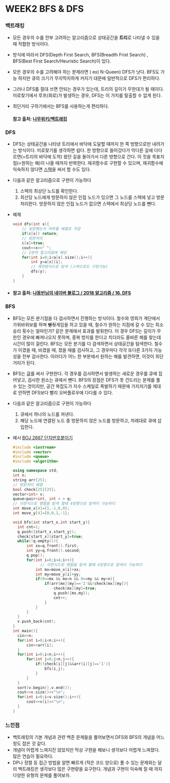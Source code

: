 # WEEK2 BFS & DFS



### 백트래킹

- 모든 경우의 수를 전부 고려하는 알고리즘으로 상태공간을 **트리**로 나타낼 수 있을 때 적합한 방식이다.

- 방식에 따라서 DFS(Depth First Search, BFS(Breadth Frist Search) , BFS(Best First Search/Heuristic Search)이 있다.

- 모든 경우의 수를 고려해야 하는 문제라면 ( ex) N-Queen) DFS가 낫다. BFS도 가능 하지만 큐의 크기가 무지막지하게 커지기 대문에 일반적으로 DFS가 편리하다.

- 그러나 DFS를 절대 쓰면 안되는 경우가 있는데, 트리의 깊이가 무한대가 될 때이다. 미로찾기에서 루프(회로)가 발생하는 경우, DFS는 이 가지를 탈출할 수 없게 된다. 

- 최단거리 구하기에서는 BFS를 사용하는게 편리하다.

  #### 참고 출처: [나무위키/백트래킹]([https://namu.wiki/w/%EB%B0%B1%ED%8A%B8%EB%9E%98%ED%82%B9](https://namu.wiki/w/백트래킹))



### DFS

- DFS는 상태공간을 나타낸 트리에서 바닥에 도달할 때까지 한 쪽 방향으로만 내려가는 방식이다. 미로찾기를 생각하면 쉽다. 한 방향으로 들어갔다가 막다른 길에 다다르면(=트리의 바닥에 도착) 왔던 길을 돌아가서 다른 방향으로 간다. 이 짓을 목표지점(=원하는 해)이 나올 때까지 반복한다.
  재귀함수로 구현할 수 있으며, 재귀함수에 익숙하지 않다면 [스택](https://namu.wiki/w/스택)을 써서 할 수도 있다.

- 다음과 같은 알고리즘으로 구현이 가능하다

  1. 스택의 최상단 노드를 확인한다.
  2. 최산당 노드에게 방문하지 않은 인접 노드가 있으면 그 노드를 스택에 넣고 방문처리한다. 방문하지 않은 인접 노드가 없으면 스택에서 최상당 노드를 뺀다.

- 예제

  ```C++
  void dfs(int x){
      // 방문했는지 여부를 배열로 저장
      if(c[x]) return;
      // 방문처리
      c[x]=true;
      cout<<x<<" ";
      // 2번의 알고리즘에 해당
      for(int i=0;i<a[x].size();i++){
          int y=a[x][i];
          // 재귀방식으로 탐색 (스택으로도 구현가능)
          dfs(y);
      }
  }
  ```

- ####  참고 출처: [나동빈님의 네이버 블로그 / 2018 알고리즘 / 16. DFS ](https://blog.naver.com/ndb796/221230945092)

  

### BFS

- BFS는 모든 분기점을 다 검사하면서 진행하는 방식이다. 철수와 영희가 계단에서 가위바위보를 하며 ~~뻘짓~~게임을 하고 있을 때, 철수가 원하는 지점에 갈 수 있는 최소 승리 횟수는 얼마인가? 같은 문제에서 효과를 발휘한다. 이 경우 DFS는 깊이가 무한인 경우에 빠져나오지 못하며, 중복 방지를 한다고 치더라도 올바른 해를 찾는데 시간이 많이 걸린다. BFS는 모든 분기를 다 검색하면서 상태공간을 탐색한다. 철수가 이겼을 때, 비겼을 때, 졌을 때를 검사하고, 그 경우마다 각각 또다른 3가지 가능성을 전부 검사한다. 이러다가 어느 한 부분에서 원하는 해를 발견하면, 이것이 최단 거리가 된다.

- BFS는 [큐](https://namu.wiki/w/큐(자료구조))를 써서 구현한다. 각 경우를 검사하면서 발생하는 새로운 경우를 큐에 집어넣고, 검사한 원소는 큐에서 뺀다. BFS의 장점은 DFS가 못 건드리는 문제를 풀 수 있는 것이지만, 공간 복잡도가 지수 스케일로 폭발하기 때문에 가지치기를 제대로 안하면 DFS보다 빨리 오버플로우에 다다를 수 있다.

- 다음과 같은 알고리즘으로 구현이 가능하다

  1.  큐에서 하나의 노드를 꺼낸다.
  2.  해당 노드에 연결된 노드 중 방문하지 않은 노드를 방문하고, 차례대로 큐에 삽입한다.

- 예시 [BOJ 2667 단지번호붙이기](https://www.acmicpc.net/problem/2667)

  ```C++
  #include <iostream>
  #include <vector>
  #include <queue>
  #include <algorithm>
  
  using namespace std;
  int n;
  string arr[25];
  // 방문처리 배열
  bool check[25][25];
  vector<int> v;
  queue<pair<int, int > > q;
  // 이런식으로 행렬을 탐색 할때 4방향으로 탐색이 가능하다
  int move_x[4]={1,-1,0,0};
  int move_y[4]={0,0,1,-1};
  
  void bfs(int start_x,int start_y){
  	int cnt=1;
  	q.push({start_x,start_y});
  	check[start_x][start_y]=true;
  	while(!q.empty()){
  		int xx=q.front().first;
  		int yy=q.front().second;
  		q.pop();
  		for(int i=0;i<4;i++){
              // 이런식으로 행렬을 탐색 할때 4방향으로 탐색이 가능하다
  			int mx=move_x[i]+xx;
  			int my=move_y[i]+yy;
  			if(0<=mx && mx<n && 0<=my && my<n){
  				if(arr[mx][my]=='1'&&!check[mx][my]){ 
  					check[mx][my]=true; 
  					q.push({mx,my});
  					cnt++;
  				}
  			}
  		}
  	}
  	v.push_back(cnt);
  }
  int main(){
  	cin>>n;
  	for(int i=0;i<n;i++){
  		cin>>arr[i];
  	}
  	for(int i=0;i<n;i++){
  		for(int j=0;j<n;j++){
  			if(!check[i][j]&&arr[i][j]=='1'){
  				bfs(i,j);
  			}
  		}
  	}
  	sort(v.begin(),v.end());
  	cout<<v.size()<<"\n";
  	for(int i=0;i<v.size();i++){
  		cout<<v[i]<<"\n";
  	}
  } 
  ```



### 느낀점

- 백트래킹의 기본 개념과 관련 백준 문제들을 풀어보면서 DFS와 BFS의 개념을 어느정도 잡은 것 같다.
- 개념이 어렵게 느껴지진 않았지만 막상 구현을 해보니 생각보다 어렵게 느껴졌다. 많은 연습이 필요하다.
- DP나 정렬 등 접근 방법을 알면 빠르게 (적은 코드 양으로) 풀 수 있는 문제와는 달리 백트래킹은 생각보다 많은 구현량을 요구한다. 개념과 구현이 익숙해 질 때 까지 다양한 유형의 문제를 풀어보자.